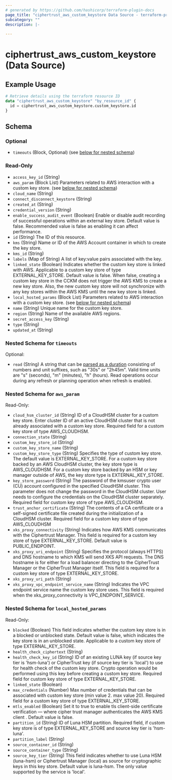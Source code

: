 ```yaml
---
# generated by https://github.com/hashicorp/terraform-plugin-docs
page_title: "ciphertrust_aws_custom_keystore Data Source - terraform-provider-ciphertrust"
subcategory: ""
description: |-
  
---
```


# ciphertrust_aws_custom_keystore (Data Source)



## Example Usage

```terraform
# Retrieve details using the terraform resource ID
data "ciphertrust_aws_custom_keystore" "by_resource_id" {
  id = ciphertrust_aws_custom_keystore.custom_keystore.id
}
```

<!-- schema generated by tfplugindocs -->
## Schema

### Optional

- `timeouts` (Block, Optional) (see [below for nested schema](#nestedblock--timeouts))

### Read-Only

- `access_key_id` (String)
- `aws_param` (Block List) Parameters related to AWS interaction with a custom key store. (see [below for nested schema](#nestedblock--aws_param))
- `cloud_name` (String)
- `connect_disconnect_keystore` (String)
- `created_at` (String)
- `credential_version` (String)
- `enable_success_audit_event` (Boolean) Enable or disable audit recording of successful operations within an external key store. Default value is false. Recommended value is false as enabling it can affect performance.
- `id` (String) The ID of this resource.
- `kms` (String) Name or ID of the AWS Account container in which to create the key store.
- `kms_id` (String)
- `labels` (Map of String) A list of key:value pairs associated with the key.
- `linked_state` (Boolean) Indicates whether the custom key store is linked with AWS. Applicable to a custom key store of type EXTERNAL_KEY_STORE. Default value is false. When false, creating a custom key store in the CCKM does not trigger the AWS KMS to create a new key store. Also, the new custom key store will not synchronize with any key stores within the AWS KMS until the new key store is linked.
- `local_hosted_params` (Block List) Parameters related to AWS interaction with a custom key store. (see [below for nested schema](#nestedblock--local_hosted_params))
- `name` (String) Unique name for the custom key store.
- `region` (String) Name of the available AWS regions.
- `secret_access_key` (String)
- `type` (String)
- `updated_at` (String)

<a id="nestedblock--timeouts"></a>
### Nested Schema for `timeouts`

Optional:

- `read` (String) A string that can be [parsed as a duration](https://pkg.go.dev/time#ParseDuration) consisting of numbers and unit suffixes, such as "30s" or "2h45m". Valid time units are "s" (seconds), "m" (minutes), "h" (hours). Read operations occur during any refresh or planning operation when refresh is enabled.


<a id="nestedblock--aws_param"></a>
### Nested Schema for `aws_param`

Read-Only:

- `cloud_hsm_cluster_id` (String) ID of a CloudHSM cluster for a custom key store. Enter cluster ID of an active CloudHSM cluster that is not already associated with a custom key store. Required field for a custom key store of type AWS_CLOUDHSM.
- `connection_state` (String)
- `custom_key_store_id` (String)
- `custom_key_store_name` (String)
- `custom_key_store_type` (String) Specifies the type of custom key store. The default value is EXTERNAL_KEY_STORE. For a custom key store backed by an AWS CloudHSM cluster, the key store type is AWS_CLOUDHSM. For a custom key store backed by an HSM or key manager outside of AWS, the key store type is EXTERNAL_KEY_STORE.
- `key_store_password` (String) The password of the kmsuser crypto user (CU) account configured in the specified CloudHSM cluster. This parameter does not change the password in the CloudHSM cluster. User needs to configure the credentials on the CloudHSM cluster separately. Required field for custom key store of type AWS_CLOUDHSM.
- `trust_anchor_certificate` (String) The contents of a CA certificate or a self-signed certificate file created during the initialization of a CloudHSM cluster. Required field for a custom key store of type AWS_CLOUDHSM
- `xks_proxy_connectivity` (String) Indicates how AWS KMS communicates with the Ciphertrust Manager. This field is required for a custom key store of type EXTERNAL_KEY_STORE. Default value is PUBLIC_ENDPOINT.
- `xks_proxy_uri_endpoint` (String) Specifies the protocol (always HTTPS) and DNS hostname to which KMS will send XKS API requests. The DNS hostname is for either for a load balancer directing to the CipherTrust Manager or the CipherTrust Manager itself. This field is required for a custom key store of type EXTERNAL_KEY_STORE.
- `xks_proxy_uri_path` (String)
- `xks_proxy_vpc_endpoint_service_name` (String) Indicates the VPC endpoint service name the custom key store uses. This field is required when the xks_proxy_connectivity is VPC_ENDPOINT_SERVICE.


<a id="nestedblock--local_hosted_params"></a>
### Nested Schema for `local_hosted_params`

Read-Only:

- `blocked` (Boolean) This field indicates whether the custom key store is in a blocked or unblocked state. Default value is false, which indicates the key store is in an unblocked state. Applicable to a custom key store of type EXTERNAL_KEY_STORE.
- `health_check_ciphertext` (String)
- `health_check_key_id` (String) ID of an existing LUNA key (if source key tier is 'hsm-luna') or CipherTrust key (if source key tier is 'local') to use for health check of the custom key store. Crypto operation would be performed using this key before creating a custom key store. Required field for custom key store of type EXTERNAL_KEY_STORE.
- `linked_state` (Boolean)
- `max_credentials` (Number) Max number of credentials that can be associated with custom key store (min value 2. max value 20). Required field for a custom key store of type EXTERNAL_KEY_STORE.
- `mtls_enabled` (Boolean) Set it to true to enable tls client-side certificate verification — where cipher trust manager authenticates the AWS KMS client . Default value is false.
- `partition_id` (String) ID of Luna HSM partition. Required field, if custom key store is of type EXTERNAL_KEY_STORE and source key tier is 'hsm-luna'.
- `partition_label` (String)
- `source_container_id` (String)
- `source_container_type` (String)
- `source_key_tier` (String) This field indicates whether to use Luna HSM (luna-hsm) or Ciphertrust Manager (local) as source for cryptographic keys in this key store. Default value is luna-hsm. The only value supported by the service is 'local'.


